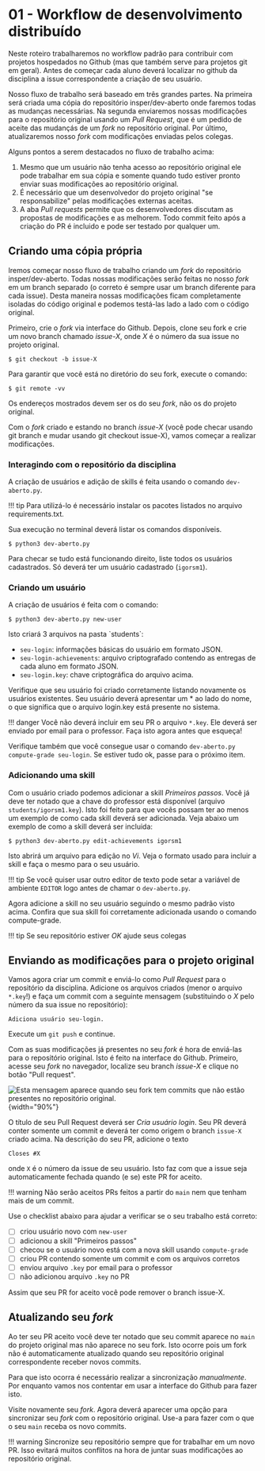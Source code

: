 # 01 - Workflow de desenvolvimento distribuído


Neste roteiro trabalharemos no workflow padrão para contribuir com
projetos hospedados no Github (mas que também serve para projetos git em
geral). Antes de começar cada aluno deverá localizar no github da
disciplina a issue correspondente a criação de seu usuário.

Nosso fluxo de trabalho será baseado em três grandes partes. Na primeira
será criada uma cópia do repositório insper/dev-aberto onde faremos
todas as mudanças necessárias. Na segunda enviaremos nossas modificações
para o repositório original usando um *Pull Request*, que é um pedido de
aceite das mudançás de um *fork* no repositório original. Por último,
atualizaremos nosso *fork* com modificações enviadas pelos colegas.

Alguns pontos a serem destacados no fluxo de trabalho acima:

1.  Mesmo que um usuário não tenha acesso ao repositório original ele
    pode trabalhar em sua cópia e somente quando tudo estiver pronto
    enviar suas modificações ao repositório original.
2.  É necessário que um desenvolvedor do projeto original "se
    responsabilize" pelas modificações externas aceitas.
3.  A aba *Pull requests* permite que os desenvolvedores discutam as
    propostas de modificações e as melhorem. Todo commit feito após a
    criação do PR é incluido e pode ser testado por qualquer um.

## Criando uma cópia própria

Iremos começar nosso fluxo de trabalho criando um *fork* do repositório
insper/dev-aberto. Todas nossas modificações serão feitas no nosso
*fork* em um branch separado (o correto é sempre usar um branch
diferente para cada issue). Desta maneira nossas modificações ficam
completamente isoladas do código original e podemos testá-las lado a
lado com o código original.

Primeiro, crie o *fork* via interface do Github. Depois, clone seu fork
e crie um novo branch chamado *issue-X*, onde *X* é o número da sua
issue no projeto original.

    $ git checkout -b issue-X

Para garantir que você está no diretório do seu fork, execute o comando:

    $ git remote -vv

Os endereços mostrados devem ser os do seu *fork*, não os do projeto
original.

Com o *fork* criado e estando no branch *issue-X* (você pode checar
usando git branch e mudar usando git checkout issue-X), vamos começar a
realizar modificações.

### Interagindo com o repositório da disciplina

A criação de usuários e adição de skills é feita usando o comando
`dev-aberto.py`. 

!!! tip
    Para utilizá-lo é necessário instalar os pacotes listados
no arquivo requirements.txt. 

Sua execução no terminal deverá listar os
comandos disponíveis.

    $ python3 dev-aberto.py

Para checar se tudo está funcionando direito, liste todos os usuários
cadastrados. Só deverá ter um usuário cadastrado (`igorsm1`).

### Criando um usuário

A criação de usuários é feita com o comando:

    $ python3 dev-aberto.py new-user

Isto criará 3 arquivos na pasta \`students\`:

-   `seu-login`: informações básicas do usuário em formato JSON.
-   `seu-login-achievements`: arquivo criptografado contendo as entregas de
    cada aluno em formato JSON.
-   `seu-login.key`: chave criptográfica do arquivo acima.

Verifique que seu usuário foi criado corretamente listando novamente os
usuários existentes. Seu usuário deverá apresentar um \* ao lado do
nome, o que significa que o arquivo login.key está presente no sistema.

!!! danger
    Você não deverá incluir em seu PR o arquivo `*.key`. Ele deverá ser
    enviado por email para o professor. Faça isto agora antes que esqueça!

Verifique também que você consegue usar o comando `dev-aberto.py compute-grade seu-login`. Se
estiver tudo ok, passe para o próximo item.

### Adicionando uma skill

Com o usuário criado podemos adicionar a skill *Primeiros passos*. Você
já deve ter notado que a chave do professor está disponível (arquivo
`students/igorsm1.key`). Isto foi feito para que vocês possam ter ao
menos um exemplo de como cada skill deverá ser adicionada. Veja abaixo
um exemplo de como a skill deverá ser incluida:

    $ python3 dev-aberto.py edit-achievements igorsm1

Isto abrirá um arquivo para edição no *Vi*. Veja o formato usado para
incluir a skill e faça o mesmo para o seu usuário.

!!! tip
    Se você quiser usar outro editor de texto pode setar a variável de
    ambiente `EDITOR` logo antes de chamar o `dev-aberto.py`.


Agora adicione a skill no seu usuário seguindo o mesmo padrão visto acima. Confira que sua skill foi corretamente adicionada usando o comando
compute-grade.

!!! tip
    Se seu repositório estiver *OK* ajude seus colegas

## Enviando as modificações para o projeto original

Vamos agora criar um commit e enviá-lo como *Pull Request* para o
repositório da disciplina. Adicione os arquivos criados (menor o arquivo
`*.key`!) e faça um commit com a seguinte mensagem (substituindo o *X*
pelo número da sua issue no repositório):

    Adiciona usuário seu-login.

Execute um `git push` e continue.

Com as suas modificações já presentes no seu *fork* é hora de enviá-las
para o repositório original. Isto é feito na interface do Github.
Primeiro, acesse seu *fork* no navegador, localize seu branch *issue-X*
e clique no botão "Pull request".

![Esta mensagem aparece quando seu *fork* tem commits que não estão
presentes no repositório original.](PR-github.png){width="90%"}

O título de seu Pull Request deverá ser *Cria usuário login*. Seu PR
deverá conter somente um commit e deverá ter como origem o branch
`issue-X` criado acima. Na descrição do seu PR, adicione o texto

    Closes #X

onde `X` é o número da issue de seu usuário. Isto faz com que a issue seja automaticamente fechada quando (e se) este PR for aceito. 


!!! warning
    Não serão aceitos PRs feitos a partir do `main` nem que tenham mais de um commit.

Use o checklist abaixo para ajudar a verificar se o seu trabalho está correto:

 - [ ] criou usuário novo com `new-user`
 - [ ] adicionou a skill "Primeiros passos"
 - [ ] checou se o usuário novo está com a nova skill usando `compute-grade`
 - [ ] criou PR contendo somente um commit e com os arquivos corretos
 - [ ] enviou arquivo `.key` por email para o professor
 - [ ] não adicionou arquivo `.key` no PR

Assim que seu PR for aceito você pode remover o branch issue-X.

## Atualizando seu *fork*

Ao ter seu PR aceito você deve ter notado que seu commit aparece no
`main` do projeto original mas não aparece no seu fork. Isto ocorre
pois um fork não é automaticamente atualizado quando seu repositório
original correspondente receber novos commits. 

Para que isto ocorra é necessário realizar a sincronização *manualmente*. Por enquanto vamos nos contentar em usar a interface do Github para fazer isto. 

Visite novamente seu *fork*. Agora deverá aparecer uma opção para sincronizar seu *fork* com o repositório original. Use-a para fazer com o que o seu `main` receba os novo commits. 

!!! warning
    Sincronize seu repositório sempre que for trabalhar em um novo PR. Isso evitará muitos conflitos na hora de juntar suas modificações ao repositório original.

